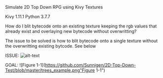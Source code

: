 Simulate 2D Top Down RPG using Kivy Textures

Kivy 1.11.1
Python 3.7.7

How do I blit bytecode onto an existing texture keeping the rgb values that already exist and overlaying new bytecode without overwritting?

The issue to be solved is how to blit bytecode onto a single texture without the overwritting existing bytcode. See below

ISSUE:
![alt-text](https://github.com/Sunnigen/2D-Top-Down-Test/blob/master/overwriting_tex_example.gif)

GOAL:
![Figure 1-1](https://github.com/Sunnigen/2D-Top-Down-Test/blob/master/trees_example.png"Figure 1-1")

